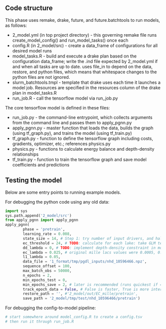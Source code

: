 ## Code structure

This phase uses remake, drake, future, and future.batchtools to run models, as follows:
* 2_model.yml (in top project directory) - this governing remake file runs create_model_config() and run_model_tasks() once each
* config.R (in 2_model/src) - create a data_frame of configurations for all desired model runs
* model_tasks.R - build and execute a drake plan based on the configuration data_frame; write the .ind file expected by 2_model.yml if and when all tasks are up to date. uses file_in to depend on the data, restore, and python files, which means that whitespace changes to the python files are not ignored.
* slurm_batchtools.tmpl - template that drake uses each time it launches a model job. Resources are specified in the resources column of the drake plan in model_tasks.R
* run_job.R - call the tensorflow model via run_job.py

The core tensorflow model is defined in these files:
* run_job.py - the command-line entrypoint, which collects arguments from the command line and passes them to apply_pgnn.py
* apply_pgnn.py - master function that loads the data, builds the graph (using tf_graph.py), and trains the model (using tf_train.py)
* tf_graph.py - function to define the tensorflow graph including costs, gradients, optimizer, etc.; references physics.py
* physics.py - functions to calculate energy balance and depth-density relationships
* tf_train.py - function to train the tensorflow graph and save model coefficients and predictions


## Testing the model

Below are some entry points to running example models.

For debugging the python code using any old data:
```py
import sys
sys.path.append('2_model/src')
from apply_pgnn import apply_pgnn
apply_pgnn(
        phase = 'pretrain',
        learning_rate = 0.008,
        state_size = 14, # Step 1: try number of input drivers, and half and twice that number
        ec_threshold = 24, # TODO: calculate for each lake: take GLM temperatures, calculate error between lake energy and the fluxes, take the maximum as the threshold. Can tune from there, but it usually doesn’t change much from the maximum
        dd_lambda = 0, # TODO: implement depth-density constraint in model
        ec_lambda = 0.025, # original mille lacs values were 0.0005, 0.00025
        l1_lambda = 0.05,
        data_file = '1_format/tmp/pgdl_inputs/nhd_10596466.npz',
        sequence_offset = 100,
        max_batch_obs = 50000,
        n_epochs = 2,
        min_epochs_test = 0,
        min_epochs_save = 2, # later is recommended (runs quickest if ==n_epochs)
        track_epoch_data = False, # False is faster, True is more interesting
        restore_path = '', #'2_model/out/EC_mille/pretrain',
        save_path = '2_model/tmp/test/nhd_10596466/pretrain')
```

For debugging the config-to-model pipeline:
```r
# start somewhere around model_config.R to create a config.tsv
# then run it through run_job.R
```
